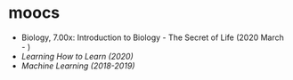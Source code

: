 # moocs

- Biology, 7.00x: Introduction to Biology - The Secret of Life (2020 March - )
- *Learning How to Learn (2020)*
- *Machine Learning (2018-2019)*
